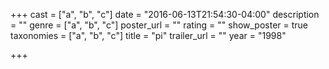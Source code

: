 +++
cast = ["a", "b", "c"]
date = "2016-06-13T21:54:30-04:00"
description = ""
genre = ["a", "b", "c"]
poster_url = ""
rating = ""
show_poster = true
taxonomies = ["a", "b", "c"]
title = "pi"
trailer_url = ""
year = "1998"

+++

